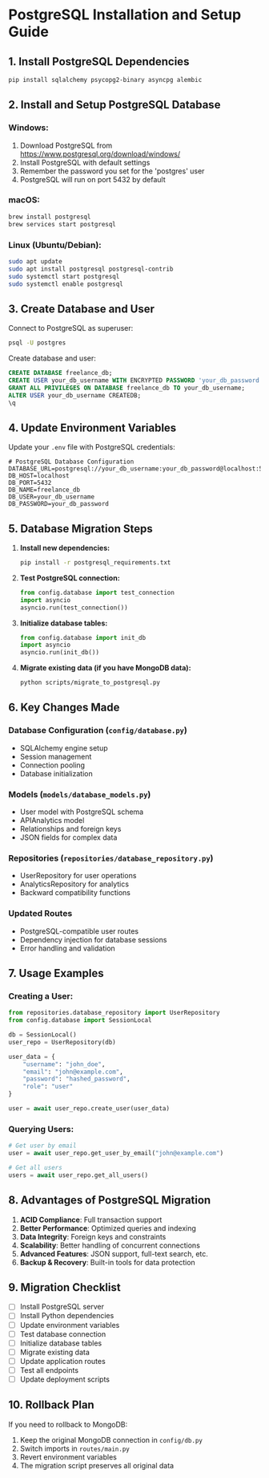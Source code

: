 # PostgreSQL Installation and Setup Guide

## 1. Install PostgreSQL Dependencies

```bash
pip install sqlalchemy psycopg2-binary asyncpg alembic
```

## 2. Install and Setup PostgreSQL Database

### Windows:
1. Download PostgreSQL from https://www.postgresql.org/download/windows/
2. Install PostgreSQL with default settings
3. Remember the password you set for the 'postgres' user
4. PostgreSQL will run on port 5432 by default

### macOS:
```bash
brew install postgresql
brew services start postgresql
```

### Linux (Ubuntu/Debian):
```bash
sudo apt update
sudo apt install postgresql postgresql-contrib
sudo systemctl start postgresql
sudo systemctl enable postgresql
```

## 3. Create Database and User

Connect to PostgreSQL as superuser:
```bash
psql -U postgres
```

Create database and user:
```sql
CREATE DATABASE freelance_db;
CREATE USER your_db_username WITH ENCRYPTED PASSWORD 'your_db_password';
GRANT ALL PRIVILEGES ON DATABASE freelance_db TO your_db_username;
ALTER USER your_db_username CREATEDB;
\q
```

## 4. Update Environment Variables

Update your `.env` file with PostgreSQL credentials:
```env
# PostgreSQL Database Configuration
DATABASE_URL=postgresql://your_db_username:your_db_password@localhost:5432/freelance_db
DB_HOST=localhost
DB_PORT=5432
DB_NAME=freelance_db
DB_USER=your_db_username
DB_PASSWORD=your_db_password
```

## 5. Database Migration Steps

1. **Install new dependencies:**
   ```bash
   pip install -r postgresql_requirements.txt
   ```

2. **Test PostgreSQL connection:**
   ```python
   from config.database import test_connection
   import asyncio
   asyncio.run(test_connection())
   ```

3. **Initialize database tables:**
   ```python
   from config.database import init_db
   import asyncio
   asyncio.run(init_db())
   ```

4. **Migrate existing data (if you have MongoDB data):**
   ```bash
   python scripts/migrate_to_postgresql.py
   ```

## 6. Key Changes Made

### Database Configuration (`config/database.py`)
- SQLAlchemy engine setup
- Session management
- Connection pooling
- Database initialization

### Models (`models/database_models.py`)
- User model with PostgreSQL schema
- APIAnalytics model
- Relationships and foreign keys
- JSON fields for complex data

### Repositories (`repositories/database_repository.py`)
- UserRepository for user operations
- AnalyticsRepository for analytics
- Backward compatibility functions

### Updated Routes
- PostgreSQL-compatible user routes
- Dependency injection for database sessions
- Error handling and validation

## 7. Usage Examples

### Creating a User:
```python
from repositories.database_repository import UserRepository
from config.database import SessionLocal

db = SessionLocal()
user_repo = UserRepository(db)

user_data = {
    "username": "john_doe",
    "email": "john@example.com",
    "password": "hashed_password",
    "role": "user"
}

user = await user_repo.create_user(user_data)
```

### Querying Users:
```python
# Get user by email
user = await user_repo.get_user_by_email("john@example.com")

# Get all users
users = await user_repo.get_all_users()
```

## 8. Advantages of PostgreSQL Migration

1. **ACID Compliance**: Full transaction support
2. **Better Performance**: Optimized queries and indexing
3. **Data Integrity**: Foreign keys and constraints
4. **Scalability**: Better handling of concurrent connections
5. **Advanced Features**: JSON support, full-text search, etc.
6. **Backup & Recovery**: Built-in tools for data protection

## 9. Migration Checklist

- [ ] Install PostgreSQL server
- [ ] Install Python dependencies
- [ ] Update environment variables
- [ ] Test database connection
- [ ] Initialize database tables
- [ ] Migrate existing data
- [ ] Update application routes
- [ ] Test all endpoints
- [ ] Update deployment scripts

## 10. Rollback Plan

If you need to rollback to MongoDB:
1. Keep the original MongoDB connection in `config/db.py`
2. Switch imports in `routes/main.py`
3. Revert environment variables
4. The migration script preserves all original data
